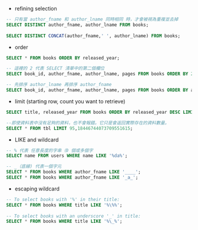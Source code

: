 - refining selection

```SQL
-- 只有當 author_fname 和 author_lname 同時相同 時，才會被視為重複並去掉
SELECT DISTINCT author_fname, author_lname FROM books;  
 
SELECT DISTINCT CONCAT(author_fname,' ', author_lname) FROM books;
```

- order
```SQL
SELECT * FROM books ORDER BY released_year;

-- 這裡的 2 代表 SELECT 清單中的第二個欄位
SELECT book_id, author_fname, author_lname, pages FROM books ORDER BY 2 desc;

-- 先排序 author_lname 再排序 author_fname
SELECT book_id, author_fname, author_lname, pages FROM books ORDER BY author_lname, author_fname;
```

- limit (starting row, count you want to retrieve)
```SQL
SELECT title, released_year FROM books ORDER BY released_year DESC LIMIT 10,1;

--即使資料表中沒有足夠的資料，也不會報錯。它只是會返回實際存在的資料數量。
SELECT * FROM tbl LIMIT 95,18446744073709551615;
```

- LIKE and wildcard
```SQL
-- % 代表 任意長度的字串（0 個或多個字
SELECT name FROM users WHERE name LIKE '%da%';

-- _（底線) 代表一個字元
SELECT * FROM books WHERE author_fname LIKE '____';
SELECT * FROM books WHERE author_fname LIKE '_a_';
```

- escaping wildcard
```SQL
-- To select books with '%' in their title:
SELECT * FROM books WHERE title LIKE '%\%%';
 
-- To select books with an underscore '_' in title:
SELECT * FROM books WHERE title LIKE '%\_%';
```